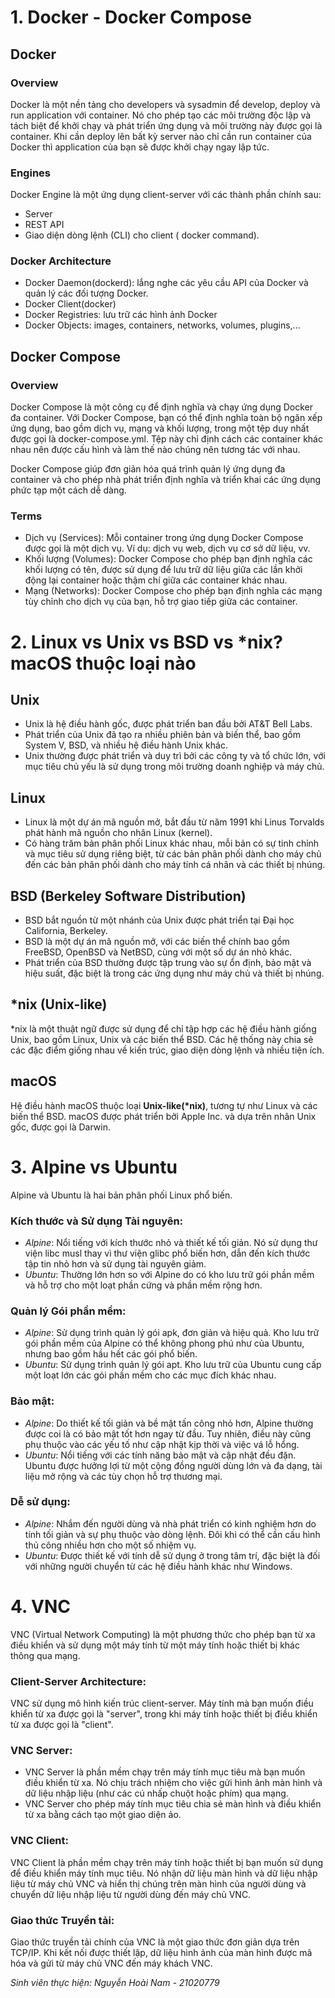 # 1. Docker - Docker Compose
## Docker
### Overview 
Docker là một nền tảng cho developers và sysadmin để develop, deploy và run application với container. Nó cho phép tạo các môi trường độc lập và tách biệt để khởi chạy và phát triển ứng dụng và môi trường này được gọi là container. Khi cần deploy lên bất kỳ server nào chỉ cần run container của Docker thì application của bạn sẽ được khởi chạy ngay lập tức.
### Engines
Docker Engine là một ứng dụng client-server với các thành phần chính sau:
+ Server
+ REST API 
+ Giao diện dòng lệnh (CLI) cho client ( docker command).
### Docker Architecture
+ Docker Daemon(dockerd): lắng nghe các yêu cầu API của Docker và quản lý các đối tượng Docker.
+ Docker Client(docker)
+ Docker Registries: lưu trữ các hình ảnh Docker
+ Docker Objects: images, containers, networks, volumes, plugins,...
## Docker Compose
### Overview
Docker Compose là một công cụ để định nghĩa và chạy ứng dụng Docker đa container. Với Docker Compose, bạn có thể định nghĩa toàn bộ ngăn xếp ứng dụng, bao gồm dịch vụ, mạng và khối lượng, trong một tệp duy nhất được gọi là docker-compose.yml. Tệp này chỉ định cách các container khác nhau nên được cấu hình và làm thế nào chúng nên tương tác với nhau. 

Docker Compose giúp đơn giản hóa quá trình quản lý ứng dụng đa container và cho phép nhà phát triển định nghĩa và triển khai các ứng dụng phức tạp một cách dễ dàng.
### Terms
+ Dịch vụ (Services): Mỗi container trong ứng dụng Docker Compose được gọi là một dịch vụ. Ví dụ: dịch vụ web, dịch vụ cơ sở dữ liệu, vv.
+ Khối lượng (Volumes): Docker Compose cho phép bạn định nghĩa các khối lượng có tên, được sử dụng để lưu trữ dữ liệu giữa các lần khởi động lại container hoặc thậm chí giữa các container khác nhau.
+ Mạng (Networks): Docker Compose cho phép bạn định nghĩa các mạng tùy chỉnh cho dịch vụ của bạn, hỗ trợ giao tiếp giữa các container.
# 2. Linux vs Unix vs BSD vs *nix? macOS thuộc loại nào
## Unix
+ Unix là hệ điều hành gốc, được phát triển ban đầu bởi AT&T Bell Labs.
+ Phát triển của Unix đã tạo ra nhiều phiên bản và biến thể, bao gồm System V, BSD, và nhiều hệ điều hành Unix khác.
+ Unix thường được phát triển và duy trì bởi các công ty và tổ chức lớn, với mục tiêu chủ yếu là sử dụng trong môi trường doanh nghiệp và máy chủ.
## Linux
+ Linux là một dự án mã nguồn mở, bắt đầu từ năm 1991 khi Linus Torvalds phát hành mã nguồn cho nhân Linux (kernel).
+ Có hàng trăm bản phân phối Linux khác nhau, mỗi bản có sự tinh chỉnh và mục tiêu sử dụng riêng biệt, từ các bản phân phối dành cho máy chủ đến các bản phân phối dành cho máy tính cá nhân và các thiết bị nhúng.
## BSD (Berkeley Software Distribution)
+ BSD bắt nguồn từ một nhánh của Unix được phát triển tại Đại học California, Berkeley.
+ BSD là một dự án mã nguồn mở, với các biến thể chính bao gồm FreeBSD, OpenBSD và NetBSD, cùng với một số dự án nhỏ khác.
+ Phát triển của BSD thường được tập trung vào sự ổn định, bảo mật và hiệu suất, đặc biệt là trong các ứng dụng như máy chủ và thiết bị nhúng.
## *nix (Unix-like)
*nix là một thuật ngữ được sử dụng để chỉ tập hợp các hệ điều hành giống Unix, bao gồm Linux, Unix và các biến thể BSD. Các hệ thống này chia sẻ các đặc điểm giống nhau về kiến ​​trúc, giao diện dòng lệnh và nhiều tiện ích.
## macOS
Hệ điều hành macOS thuộc loại **Unix-like(*nix)**, tương tự như Linux và các biến thể BSD. macOS được phát triển bởi Apple Inc. và dựa trên nhân Unix gốc, được gọi là Darwin.
# 3. Alpine vs Ubuntu
Alpine và Ubuntu là hai bản phân phối Linux phổ biến.
### Kích thước và Sử dụng Tài nguyên:
+ *Alpine*: Nổi tiếng với kích thước nhỏ và thiết kế tối giản. Nó sử dụng thư viện libc musl thay vì thư viện glibc phổ biến hơn, dẫn đến kích thước tập tin nhỏ hơn và sử dụng tài nguyên giảm.
+ *Ubuntu*: Thường lớn hơn so với Alpine do có kho lưu trữ gói phần mềm và hỗ trợ cho một loạt phần cứng và phần mềm rộng hơn.
### Quản lý Gói phần mềm:
+ *Alpine*: Sử dụng trình quản lý gói apk, đơn giản và hiệu quả. Kho lưu trữ gói phần mềm của Alpine có thể không phong phú như của Ubuntu, nhưng bao gồm hầu hết các gói phổ biến.
+ *Ubuntu*: Sử dụng trình quản lý gói apt. Kho lưu trữ của Ubuntu cung cấp một loạt lớn các gói phần mềm cho các mục đích khác nhau.
### Bảo mật:
+ *Alpine*: Do thiết kế tối giản và bề mặt tấn công nhỏ hơn, Alpine thường được coi là có bảo mật tốt hơn ngay từ đầu. Tuy nhiên, điều này cũng phụ thuộc vào các yếu tố như cập nhật kịp thời và việc vá lỗ hổng.
+ *Ubuntu*: Nổi tiếng với các tính năng bảo mật và cập nhật đều đặn. Ubuntu được hưởng lợi từ một cộng đồng người dùng lớn và đa dạng, tài liệu mở rộng và các tùy chọn hỗ trợ thương mại.
### Dễ sử dụng:
+ *Alpine*: Nhắm đến người dùng và nhà phát triển có kinh nghiệm hơn do tính tối giản và sự phụ thuộc vào dòng lệnh. Đôi khi có thể cần cấu hình thủ công nhiều hơn cho một số nhiệm vụ.
+ *Ubuntu*: Được thiết kế với tính dễ sử dụng ở trong tâm trí, đặc biệt là đối với những người chuyển từ các hệ điều hành khác như Windows.
# 4. VNC
VNC (Virtual Network Computing) là một phương thức cho phép bạn từ xa điều khiển và sử dụng một máy tính từ một máy tính hoặc thiết bị khác thông qua mạng.
### Client-Server Architecture:
VNC sử dụng mô hình kiến trúc client-server. Máy tính mà bạn muốn điều khiển từ xa được gọi là "server", trong khi máy tính hoặc thiết bị điều khiển từ xa được gọi là "client".
### VNC Server:
+ VNC Server là phần mềm chạy trên máy tính mục tiêu mà bạn muốn điều khiển từ xa. Nó chịu trách nhiệm cho việc gửi hình ảnh màn hình và dữ liệu nhập liệu (như các cú nhấp chuột hoặc phím) qua mạng.
+ VNC Server cho phép máy tính mục tiêu chia sẻ màn hình và điều khiển từ xa bằng cách tạo một giao diện ảo.
### VNC Client:
VNC Client là phần mềm chạy trên máy tính hoặc thiết bị bạn muốn sử dụng để điều khiển máy tính mục tiêu. Nó nhận dữ liệu màn hình và dữ liệu nhập liệu từ máy chủ VNC và hiển thị chúng trên màn hình của người dùng và chuyển dữ liệu nhập liệu từ người dùng đến máy chủ VNC.
### Giao thức Truyền tải:
Giao thức truyền tải chính của VNC là một giao thức đơn giản dựa trên TCP/IP. Khi kết nối được thiết lập, dữ liệu hình ảnh của màn hình được mã hóa và gửi từ máy chủ VNC đến máy khách VNC.

*Sinh viên thực hiện: Nguyễn Hoài Nam - 21020779*